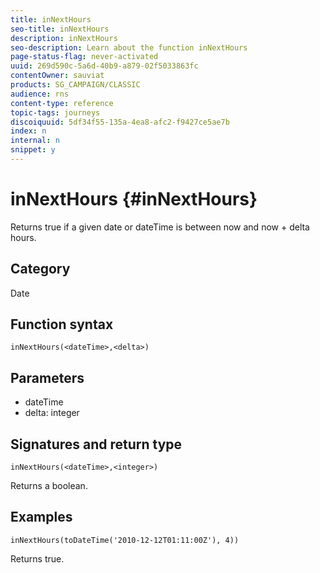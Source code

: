 ```yaml
---
title: inNextHours
seo-title: inNextHours
description: inNextHours
seo-description: Learn about the function inNextHours
page-status-flag: never-activated
uuid: 269d590c-5a6d-40b9-a879-02f5033863fc
contentOwner: sauviat
products: SG_CAMPAIGN/CLASSIC
audience: rns
content-type: reference
topic-tags: journeys
discoiquuid: 5df34f55-135a-4ea8-afc2-f9427ce5ae7b
index: n
internal: n
snippet: y
---
```


# inNextHours {#inNextHours}

Returns true if a given date or dateTime is between now and now + delta hours.

## Category

Date

## Function syntax

`inNextHours(<dateTime>,<delta>)`

## Parameters

* dateTime
* delta: integer

## Signatures and return type

`inNextHours(<dateTime>,<integer>)`

Returns a boolean.

## Examples

`inNextHours(toDateTime('2010-12-12T01:11:00Z'), 4))`

Returns true.
